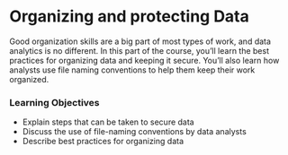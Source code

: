 # Organizing and protecting Data
Good organization skills are a big part of most types of work, and data analytics is no different. In this part of the course, you’ll learn the best practices for organizing data and keeping it secure. You’ll also learn how analysts use file naming conventions to help them keep their work organized.
### Learning Objectives
* Explain steps that can be taken to secure data
* Discuss the use of file-naming conventions by data analysts
* Describe best practices for organizing data
